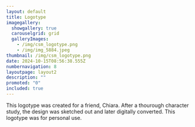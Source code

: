```yaml
---
layout: default
title: Logotype
imagegallery:
  showgallery: true
  carouselgrid: grid
  galleryImages:
    - /img/csm_logotype.png
    - /img/img_5884.jpeg
thumbnail: /img/csm_logotype.png
date: 2024-10-15T08:56:38.555Z
numbernavigation: 8
layoutpage: layout2
description: ""
promoted: "0"
included: true
---
```

This logotype was created for a friend, Chiara. After a thourough character study, the design was sketched out and later digitally converted. This logotype was for personal use.
